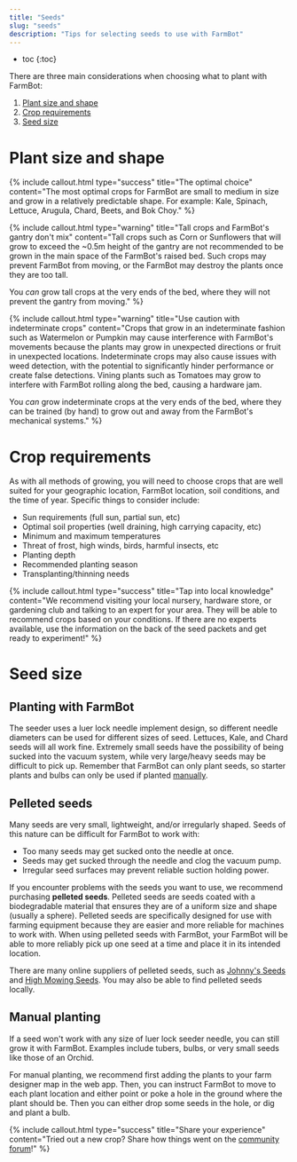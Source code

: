 ```yaml
---
title: "Seeds"
slug: "seeds"
description: "Tips for selecting seeds to use with FarmBot"
---
```


* toc
{:toc}

There are three main considerations when choosing what to plant with FarmBot:
1. [Plant size and shape](#plant-size-and-shape)
2. [Crop requirements](#crop-requirements)
3. [Seed size](#seed-size)

# Plant size and shape

{%
include callout.html
type="success"
title="The optimal choice"
content="The most optimal crops for FarmBot are small to medium in size and grow in a relatively predictable shape. For example: Kale, Spinach, Lettuce, Arugula, Chard, Beets, and Bok Choy."
%}

{%
include callout.html
type="warning"
title="Tall crops and FarmBot's gantry don't mix"
content="Tall crops such as Corn or Sunflowers that will grow to exceed the ~0.5m height of the gantry are not recommended to be grown in the main space of the FarmBot's raised bed. Such crops may prevent FarmBot from moving, or the FarmBot may destroy the plants once they are too tall.

You _can_ grow tall crops at the very ends of the bed, where they will not prevent the gantry from moving."
%}

{%
include callout.html
type="warning"
title="Use caution with indeterminate crops"
content="Crops that grow in an indeterminate fashion such as Watermelon or Pumpkin may cause interference with FarmBot's movements because the plants may grow in unexpected directions or fruit in unexpected locations. Indeterminate crops may also cause issues with weed detection, with the potential to significantly hinder performance or create false detections. Vining plants such as Tomatoes may grow to interfere with FarmBot rolling along the bed, causing a hardware jam.

You _can_ grow indeterminate crops at the very ends of the bed, where they can be trained (by hand) to grow out and away from the FarmBot's mechanical systems."
%}

# Crop requirements

As with all methods of growing, you will need to choose crops that are well suited for your geographic location, FarmBot location, soil conditions, and the time of year. Specific things to consider include:

* Sun requirements (full sun, partial sun, etc)
* Optimal soil properties (well draining, high carrying capacity, etc)
* Minimum and maximum temperatures
* Threat of frost, high winds, birds, harmful insects, etc
* Planting depth
* Recommended planting season
* Transplanting/thinning needs

{%
include callout.html
type="success"
title="Tap into local knowledge"
content="We recommend visiting your local nursery, hardware store, or gardening club and talking to an expert for your area. They will be able to recommend crops based on your conditions. If there are no experts available, use the information on the back of the seed packets and get ready to experiment!"
%}

# Seed size

## Planting with FarmBot

The seeder uses a luer lock needle implement design, so different needle diameters can be used for different sizes of seed. Lettuces, Kale, and Chard seeds will all work fine. Extremely small seeds have the possibility of being sucked into the vacuum system, while very large/heavy seeds may be difficult to pick up. Remember that FarmBot can only plant seeds, so starter plants and bulbs can only be used if planted [manually](#manual-planting).

## Pelleted seeds

Many seeds are very small, lightweight, and/or irregularly shaped. Seeds of this nature can be difficult for FarmBot to work with:

* Too many seeds may get sucked onto the needle at once.
* Seeds may get sucked through the needle and clog the vacuum pump.
* Irregular seed surfaces may prevent reliable suction holding power.

If you encounter problems with the seeds you want to use, we recommend purchasing **pelleted seeds**. Pelleted seeds are seeds coated with a biodegradable material that ensures they are of a uniform size and shape (usually a sphere). Pelleted seeds are specifically designed for use with farming equipment because they are easier and more reliable for machines to work with. When using pelleted seeds with FarmBot, your FarmBot will be able to more reliably pick up one seed at a time and place it in its intended location.

There are many online suppliers of pelleted seeds, such as [Johnny's Seeds](https://www.johnnyseeds.com/featured/pelleted-seeds/) and [High Mowing Seeds](https://www.highmowingseeds.com/pelleted-seed-varieties.html). You may also be able to find pelleted seeds locally.

## Manual planting

If a seed won't work with any size of luer lock seeder needle, you can still grow it with FarmBot. Examples include tubers, bulbs, or very small seeds like those of an Orchid.

For manual planting, we recommend first adding the plants to your farm designer map in the web app. Then, you can instruct FarmBot to move to each plant location and either point or poke a hole in the ground where the plant should be. Then you can either drop some seeds in the hole, or dig and plant a bulb.

{%
include callout.html
type="success"
title="Share your experience"
content="Tried out a new crop? Share how things went on the [community forum](http://forum.farmbot.org)!"
%}
